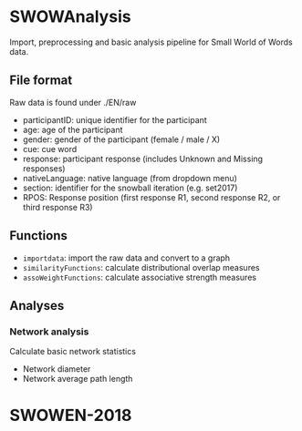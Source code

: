 # SWOWAnalysis
Import, preprocessing and basic analysis pipeline for Small World of Words data.

## File format
Raw data is found under ./EN/raw
* participantID: unique identifier for the participant
* age: age of the participant
* gender: gender of the participant (female / male / X)
* cue: cue word
* response: participant response (includes Unknown and Missing responses)
* nativeLanguage: native language (from dropdown menu)
* section: identifier for the snowball iteration (e.g. set2017)
* RPOS: Response position (first response R1, second response R2, or third response R3)


## Functions
* `importdata`: import the raw data and convert to a graph
* `similarityFunctions`: calculate distributional overlap measures
* `assoWeightFunctions`: calculate associative strength measures

## Analyses
### Network analysis
Calculate basic network statistics
* Network diameter
* Network average path length

# SWOWEN-2018
